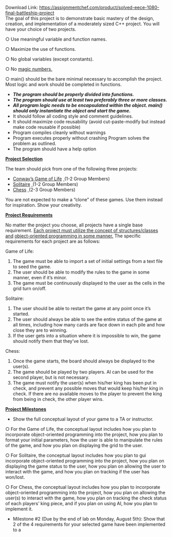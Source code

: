 Download Link: https://assignmentchef.com/product/solved-eece-1080-final-battleship-project
<br>
The goal of this project is to demonstrate basic mastery of the design, creation, and implementation of a moderately sized C++ project. You will have your choice of two projects.

○ Use meaningful variable and function names.

○ Maximize the use of functions.

○ No global variables (except constants).

○ No <a href="https://en.wikipedia.org/wiki/Magic_number_(programming)">magic number</a><u>​ </u><a href="https://en.wikipedia.org/wiki/Magic_number_(programming)">s</a><a href="https://en.wikipedia.org/wiki/Magic_number_(programming)">.</a><u>​</u>

○ main() should be the bare minimal necessary to accomplish the project. Most logic and work should be completed in functions.

<ul>

 <li><strong><em>The program should be properly divided into functions. </em></strong></li>

 <li><strong><em>The program should use at least two preferably three or more classes. </em></strong></li>

 <li><strong><em>All program logic needs to be encapsulated within the object. main() should only instantiate the object and start the game. </em></strong></li>

 <li>It should follow all coding style and comment guidelines.</li>

 <li>It should maximize code reusability (avoid cut-paste-modify but instead make code reusable if possible)</li>

 <li>Program compiles cleanly without warnings</li>

 <li>Program executes properly without crashing Program solves the problem as outlined.</li>

 <li>The program should have a help option</li>

</ul>

<strong><u>Project Selection</u> </strong>

The team should pick from one of the following three projects:

<ul>

 <li><a href="https://en.wikipedia.org/wiki/Conway%27s_Game_of_Life">Conway’s Game of Life</a> <u>​ </u>(1-2 Group Members)</li>

 <li><a href="https://bicyclecards.com/how-to-play/solitaire/">Solitaire</a> <u>​ </u>(1-2 Group Members)</li>

 <li><a href="https://www.instructables.com/id/Playing-Chess/">Chess</a> <u>​ </u>(2-3 Group Members)</li>

</ul>

You are not expected to make a “clone” of these games. Use them instead for inspiration. Show your creativity.

<strong><u>Project Requirements</u></strong>

No matter the project you choose, all projects have a single base requirement.  <u>Each project must utilize the concept of structures/classes and</u>​      <u>object-oriented programming in some manner.</u> The specific requirements for​       each project are as follows:

Game of Life:

<ol>

 <li>The game must be able to import a set of initial settings from a text file to seed the game.</li>

 <li>The user should be able to modify the rules to the game in some manner, even if it’s minor.</li>

 <li>The game must be continuously displayed to the user as the cells in the grid turn on/off.</li>

</ol>

Solitaire:

<ol>

 <li>The user should be able to restart the game at any point once it’s started.</li>

 <li>The user should always be able to see the entire status of the game at all times, including how many cards are face down in each pile and how close they are to winning.</li>

 <li>If the user gets into a situation where it is impossible to win, the game should notify them that they’ve lost.</li>

</ol>

Chess:

<ol>

 <li>Once the game starts, the board should always be displayed to the user(s).</li>

 <li>The game should be played by two players. AI can be used for the second player, but is not necessary.</li>

 <li>The game must notify the user(s) when his/her king has been put in check, and prevent any possible moves that would keep his/her king in check. If there are no available moves to the player to prevent the king from being in check, the other player wins.</li>

</ol>

<strong><u>Project Milestones</u></strong>

<ul>

 <li>Show the full conceptual layout of your game to a TA or instructor.</li>

</ul>

○ For the Game of Life, the conceptual layout includes how you plan to incorporate object-oriented programming into the project, how you plan to format your initial parameters, how the user is able to manipulate the rules of the game, and how you plan on displaying the grid to the user.

○ For Solitaire, the conceptual layout includes how you plan to gui incorporate object-oriented programming into the project, how you plan on displaying the game status to the user, how you plan on allowing the user to interact with the game, and how you plan on tracking if the user has won/lost.

○ For Chess, the conceptual layout includes how you plan to incorporate object-oriented programming into the project, how you plan on allowing the user(s) to interact with the game, how you plan on tracking the check status of each players’ king piece, and if you plan on using AI, how you plan to implement it.

<ul>

 <li>Milestone #2 (Due by the end of lab on Monday, August 5th): Show that 2 of the 4 requirements for your selected game have been implemented to a</li>

</ul>




<strong> </strong>